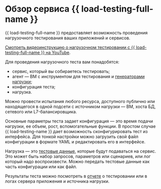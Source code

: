 # Обзор сервиса {{ load-testing-full-name }}

{{ load-testing-full-name }} предоставляет возможность проведения нагрузочного тестирования ваших приложений и сервисов.


[Смотреть видеоинструкцию о нагрузочном тестировании с {{ load-testing-full-name }} на YouTube](https://www.youtube.com/watch?v=0PwsbyjjkK0).



Для проведения нагрузочного теста вам понадобятся: 

* сервис, который вы собираетесь тестировать; 
* агент — ВМ с инструментом для тестирования и [генераторами нагрузки](load-generator.md); 
* конфигурация теста;
* нагрузка.

Можно провести испытания любого ресурса, доступного публично или находящегося в одной подсети с источником нагрузки — ВМ, хоста БД, сетевого или L7-балансировщика.  

Основные параметры теста задает конфигурация — это время подачи нагрузки, ее объем, рост, вспомогательные функции. В простом случае {{ load-testing-name }} дает возможность сконфигурировать тест из интерфейса. Для тонкой настройки можно загрузить свой файл конфигурации в формате YAML и редактировать его в интерфейсе.

Нагрузка — это [тестовые данные](payload.md), которые будут подаваться на сервис. Это может быть набор запросов, параметров или сценариев, или лог который надо воспроизвести. Можно передать тестовые данные как часть конфигурации или как файл.

Результаты теста можно посмотреть в [отчете](reports.md) о тестировании или в логах сервера приложения и источника нагрузки.